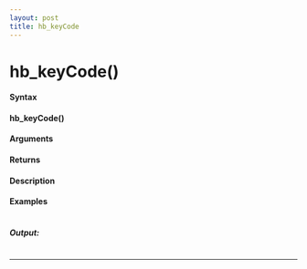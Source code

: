 ```yaml
---
layout: post
title: hb_keyCode
---
```


# hb_keyCode()


#### Syntax

#### hb_keyCode()

#### Arguments

#### Returns

#### Description

#### Examples

```

```

##### Output:

```

```

---